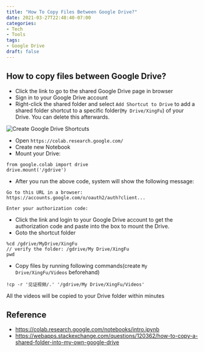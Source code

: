 ```yaml
---
title: "How To Copy Files Between Google Drive?"
date: 2021-03-27T22:48:40-07:00
categories:
- Tech
- Tools
tags:
- Google Drive
draft: false
---
```


## How to copy files between Google Drive?
* Click the link to go to the shared Google Drive page in browser
* Sign in to your Google Drive account
* Right-click the shared folder and select `Add Shortcut to Drive` to add a shared folder shortcut to a specific folder(`My Drive/XingFu`) of your Drive. You can delete this afterwards.
  
![Create Google Drive Shortcuts](/images/2021/google-drive-shortcut.PNG)
  
* Open `https://colab.research.google.com/`
* Create new Notebook
* Mount your Drive:
```
from google.colab import drive
drive.mount('/gdrive')
```
* After you run the above code, system will show the following message:
```
Go to this URL in a browser: https://accounts.google.com/o/oauth2/auth?client...

Enter your authorization code:
```
* Click the link and login to your Google Drive account to get the authorization code and paste into the box to mount the Drive.
* Goto the shortcut folder
```
%cd /gdrive/MyDrive/XingFu
// verify the folder: /gdrive/My Drive/XingFu
pwd
```
* Copy files by running following commands(create `My Drive/XingFu/Videos` beforehand)
```
!cp -r '见证视频/.' '/gdrive/My Drive/XingFu/Videos'
```

All the videos will be copied to your Drive folder within minutes 


## Reference
* https://colab.research.google.com/notebooks/intro.ipynb
* https://webapps.stackexchange.com/questions/120362/how-to-copy-a-shared-folder-into-my-own-google-drive